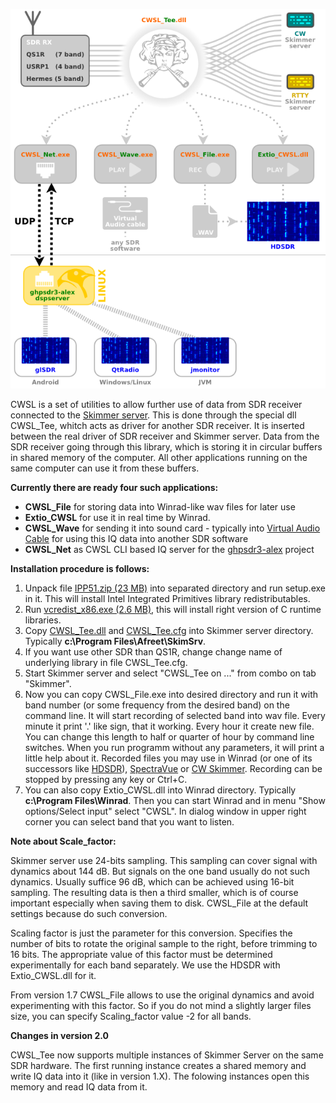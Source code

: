 ![](./CWSL.png)

CWSL is a set of utilities to allow further use of data from SDR receiver connected to the [Skimmer server](http://www.dxatlas.com/SkimServer/). 
This is done through the special dll CWSL_Tee, whitch acts as driver for another SDR receiver. 
It is inserted between the real driver of SDR receiver and Skimmer server.
Data from the SDR receiver going through this library, which is storing it in circular buffers in shared memory of the computer. 
All other applications running on the same computer can use it from these buffers.

**Currently there are ready four such applications:**

*   **CWSL_File** for storing data into Winrad-like wav files for later use
*   **Extio_CWSL** for use it in real time by Winrad.
*   **CWSL_Wave** for sending it into sound card - typically into [Virtual Audio Cable](http://software.muzychenko.net/eng/vac.htm) for using this IQ data into another SDR software
*   **CWSL_Net** as CWSL CLI based IQ server for the [ghpsdr3-alex](http://napan.ca/ghpsdr3/index.php/Main_Page) project

**Installation procedure is follows:**

1.  Unpack file [IPP51.zip (23 MB)](./bin/IPP51.zip) into separated directory and run setup.exe in it. This will install Intel Integrated Primitives library redistributables.
2.  Run [vcredist_x86.exe (2.6 MB)](./bin/vcredist_x86.exe), this will install right version of C runtime libraries.
3.  Copy [CWSL_Tee.dll](./bin/CWSL_Tee.dll) and [CWSL_Tee.cfg](./bin/CWSL_Tee.cfg) into Skimmer server directory. Typically **c:\Program Files\Afreet\SkimSrv**.
4.  If you want use other SDR than QS1R, change change name of underlying library in file CWSL_Tee.cfg.
5.  Start Skimmer server and select "CWSL_Tee on ..." from combo on tab "Skimmer".
6.  Now you can copy CWSL_File.exe into desired directory and run it with band number (or some frequency from the desired band) on the command line. It will start recording of selected band into wav file. Every minute it print '.' like sign, that it working. Every hour it create new file. You can change this length to half or quarter of hour by command line switches. When you run programm without any parameters, it will print a little help about it. Recorded files you may use in Winrad (or one of its successors like [HDSDR](http://www.hdsdr.de/)), [SpectraVue](http://www.moetronix.com/spectravue.htm) or [CW Skimmer](http://www.dxatlas.com/CwSkimmer). Recording can be stopped by pressing any key or Ctrl+C.
7.  You can also copy Extio_CWSL.dll into Winrad directory. Typically **c:\Program Files\Winrad**. Then you can start Winrad and in menu "Show options/Select input" select "CWSL". In dialog window in upper right corner you can select band that you want to listen.

**Note about Scale_factor:**

Skimmer server use 24-bits sampling. This sampling can cover signal with dynamics about 144 dB. 
But signals on the one band usually do not such dynamics. 
Usually suffice 96 dB, which can be achieved using 16-bit sampling. 
The resulting data is then a third smaller, which is of course important especially when saving them to disk. 
CWSL_File at the default settings because do such conversion.

Scaling factor is just the parameter for this conversion. 
Specifies the number of bits to rotate the original sample to the right, before trimming to 16 bits. 
The appropriate value of this factor must be determined experimentally for each band separately. 
We use the HDSDR with Extio_CWSL.dll for it.

From version 1.7 CWSL_File  allows to use the original dynamics and avoid experimenting with this factor. 
So if you do not mind a slightly larger files size, you can specify Scaling\_factor value -2 for all bands.

**Changes in version 2.0**

CWSL_Tee now supports multiple instances of Skimmer Server on the same SDR hardware. The first running instance creates a shared memory and write IQ data into it (like in version 1.X). The folowing instances open this memory and read IQ data from it.